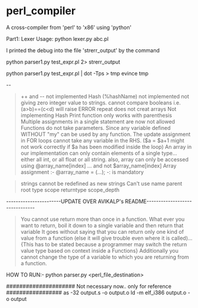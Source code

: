 # perl_compiler
A cross-compiler from 'perl' to 'x86' using 'python'

Part1: Lexer Usage: python lexer.py abc.pl


I printed the debug into the file 'strerr_output' by the command

python parser1.py test_expr.pl 2> strerr_output

python parser1.py test_expr.pl | dot -Tps > tmp
evince tmp


-- 
> ++ and -- not implemented
> Hash (%hashName) not implemented
> not giving zero integer value to strings. 
> cannot compare booleans 
	i.e. (a>b)==(c<d) will raise ERROR
> repeat does not creat arrays
> Not implementing Hash
> Print function only works with parenthesis
> Multiple assignments in a single statement are now not allowed
> Functions do not take parameters. Since any variable defined WITHOUT "my" can be used by any function.
> The update assignment in FOR loops cannot take any variable in the RHS. ($a = $a+1 might not work correctly if $a has been modified inside the loop)
> An array in our implementation can only contain elements of a single type... either all int, or all float or all string.
> also, array can only be accessed using @array_name[index] ... and not $array_name[index]
> Array assignment :-   @array_name = (...);   -: is mandatory

>strings cannot be redefined as new strings
> Can't use name parent root  type scope returntype scope_depth








-----------------------UPDATE OVER AVIKALP's README-------------------------------
> You cannot use return more than once in a function. What ever you want to return, boil it down to a single variable and then return that variable
> It goes without saying that you can return only one kind of value from a function (else it will give trouble even where it is called)... {This has to be stated because a programmer may switch the return value type based on context inside a Functions}
> Additionally you cannot change the type of a variable to which you are returning from a function.


HOW TO RUN:-
python parser.py <perl_file_destination> 



##################### Not necessary now.. only for reference #################
	as -32 output.s -o output.o
	ld -m elf_i386 output.o -o output
